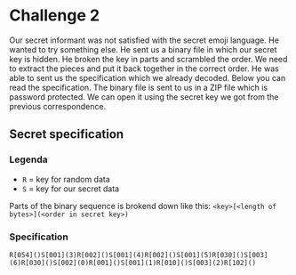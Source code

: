 # Challenge 2

Our secret informant was not satisfied with the secret emoji language. He wanted
to try something else. He sent us a binary file in which our secret key is hidden.
He broken the key in parts and scrambled the order. We need to extract the pieces
and put it back together in the correct order. He was able to sent us the specification
which we already decoded. Below you can read the specification. The binary file
is sent to us in a ZIP file which is password protected. We can open it using the
secret key we got from the previous correspondence.

## Secret specification

### Legenda

- `R` = key for random data
- `S` = key for our secret data

Parts of the binary sequence is brokend down like this: `<key>[<length of bytes>](<order in secret key>)`

### Specification

```
R[054]()S[001](3)R[002]()S[001](4)R[002]()S[001](5)R[030]()S[003](6)R[030]()S[002](0)R[001]()S[001](1)R[010]()S[003](2)R[102]()
```
